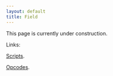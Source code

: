 ```yaml
---
layout: default
title: Field
---
```


This page is currently under construction.

Links:

[Scripts](Field/Script.md).

[Opcodes](Field/Script/Opcodes.md).
